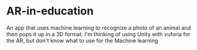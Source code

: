 # AR-in-education
An app that uses machine learning to recognize a photo of an animal and then pops it up in a 3D format. I'm thinking of using Unity with vuforia for the AR, but don't know what to use for the Machine learning 
